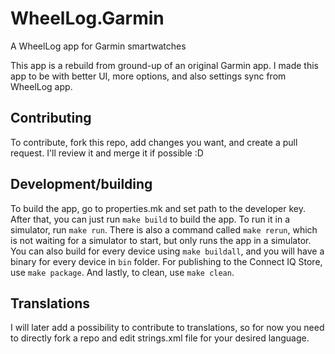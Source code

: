 # WheelLog.Garmin

A WheelLog app for Garmin smartwatches

This app is a rebuild from ground-up of an original Garmin app. I made this app to be with better UI, more options, and also settings sync from WheelLog app.

## Contributing

To contribute, fork this repo, add changes you want, and create a pull request. I'll review it and merge it if possible :D

## Development/building

To build the app, go to properties.mk and set path to the developer key. After that, you can just run `make build` to build the app. To run it in a simulator, run `make run`. There is also a command called `make rerun`, which is not waiting for a simulator to start, but only runs the app in a simulator. You can also build for every device using `make buildall`, and you will have a binary for every device in `bin` folder. For publishing to the Connect IQ Store, use `make package`. And lastly, to clean, use `make clean`.

## Translations

I will later add a possibility to contribute to translations, so for now you need to directly fork a repo and edit strings.xml file for your desired language.
